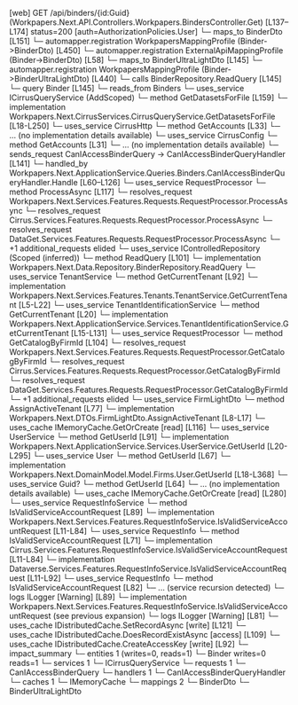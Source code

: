 [web] GET /api/binders/{id:Guid}  (Workpapers.Next.API.Controllers.Workpapers.BindersController.Get)  [L137–L174] status=200 [auth=AuthorizationPolicies.User]
  └─ maps_to BinderDto [L151]
    └─ automapper.registration WorkpapersMappingProfile (Binder->BinderDto) [L450]
    └─ automapper.registration ExternalApiMappingProfile (Binder->BinderDto) [L58]
  └─ maps_to BinderUltraLightDto [L145]
    └─ automapper.registration WorkpapersMappingProfile (Binder->BinderUltraLightDto) [L440]
  └─ calls BinderRepository.ReadQuery [L145]
  └─ query Binder [L145]
    └─ reads_from Binders
  └─ uses_service ICirrusQueryService (AddScoped)
    └─ method GetDatasetsForFile [L159]
      └─ implementation Workpapers.Next.CirrusServices.CirrusQueryService.GetDatasetsForFile [L18-L250]
        └─ uses_service CirrusHttp
          └─ method GetAccounts [L33]
            └─ ... (no implementation details available)
        └─ uses_service CirrusConfig
          └─ method GetAccounts [L31]
            └─ ... (no implementation details available)
  └─ sends_request CanIAccessBinderQuery -> CanIAccessBinderQueryHandler [L141]
    └─ handled_by Workpapers.Next.ApplicationService.Queries.Binders.CanIAccessBinderQueryHandler.Handle [L60–L126]
      └─ uses_service RequestProcessor
        └─ method ProcessAsync [L117]
          └─ resolves_request Workpapers.Next.Services.Features.Requests.RequestProcessor.ProcessAsync
          └─ resolves_request Cirrus.Services.Features.Requests.RequestProcessor.ProcessAsync
          └─ resolves_request DataGet.Services.Features.Requests.RequestProcessor.ProcessAsync
          └─ +1 additional_requests elided
      └─ uses_service IControlledRepository<Binder> (Scoped (inferred))
        └─ method ReadQuery [L101]
          └─ implementation Workpapers.Next.Data.Repository.BinderRepository.ReadQuery
      └─ uses_service TenantService
        └─ method GetCurrentTenant [L92]
          └─ implementation Workpapers.Next.Services.Features.Tenants.TenantService.GetCurrentTenant [L5-L22]
            └─ uses_service TenantIdentificationService
              └─ method GetCurrentTenant [L20]
                └─ implementation Workpapers.Next.ApplicationService.Services.TenantIdentificationService.GetCurrentTenant [L15-L131]
                  └─ uses_service RequestProcessor
                    └─ method GetCatalogByFirmId [L104]
                      └─ resolves_request Workpapers.Next.Services.Features.Requests.RequestProcessor.GetCatalogByFirmId
                      └─ resolves_request Cirrus.Services.Features.Requests.RequestProcessor.GetCatalogByFirmId
                      └─ resolves_request DataGet.Services.Features.Requests.RequestProcessor.GetCatalogByFirmId
                      └─ +1 additional_requests elided
                  └─ uses_service FirmLightDto
                    └─ method AssignActiveTenant [L77]
                      └─ implementation Workpapers.Next.DTOs.FirmLightDto.AssignActiveTenant [L8-L17]
                  └─ uses_cache IMemoryCache.GetOrCreate [read] [L116]
      └─ uses_service UserService
        └─ method GetUserId [L91]
          └─ implementation Workpapers.Next.ApplicationService.Services.UserService.GetUserId [L20-L295]
            └─ uses_service User
              └─ method GetUserId [L67]
                └─ implementation Workpapers.Next.DomainModel.Model.Firms.User.GetUserId [L18-L368]
            └─ uses_service Guid?
              └─ method GetUserId [L64]
                └─ ... (no implementation details available)
            └─ uses_cache IMemoryCache.GetOrCreate [read] [L280]
      └─ uses_service RequestInfoService
        └─ method IsValidServiceAccountRequest [L89]
          └─ implementation Workpapers.Next.Services.Features.RequestInfoService.IsValidServiceAccountRequest [L11-L84]
            └─ uses_service RequestInfo
              └─ method IsValidServiceAccountRequest [L71]
                └─ implementation Cirrus.Services.Features.RequestInfoService.IsValidServiceAccountRequest [L11-L84]
                └─ implementation Dataverse.Services.Features.RequestInfoService.IsValidServiceAccountRequest [L11-L92]
                  └─ uses_service RequestInfo
                    └─ method IsValidServiceAccountRequest [L82]
                      └─ ... (service recursion detected)
                  └─ logs ILogger<IRequestInfoService> [Warning] [L89]
                └─ implementation Workpapers.Next.Services.Features.RequestInfoService.IsValidServiceAccountRequest (see previous expansion)
            └─ logs ILogger<IRequestInfoService> [Warning] [L81]
      └─ uses_cache IDistributedCache.SetRecordAsync [write] [L121]
      └─ uses_cache IDistributedCache.DoesRecordExistAsync [access] [L109]
      └─ uses_cache IDistributedCache.CreateAccessKey [write] [L92]
  └─ impact_summary
    └─ entities 1 (writes=0, reads=1)
      └─ Binder writes=0 reads=1
    └─ services 1
      └─ ICirrusQueryService
    └─ requests 1
      └─ CanIAccessBinderQuery
    └─ handlers 1
      └─ CanIAccessBinderQueryHandler
    └─ caches 1
      └─ IMemoryCache
    └─ mappings 2
      └─ BinderDto
      └─ BinderUltraLightDto

